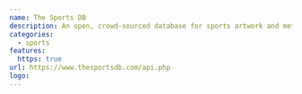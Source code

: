 ```yaml
---
name: The Sports DB
description: An open, crowd-sourced database for sports artwork and metadata!
categories:
  - sports
features:
  https: true
url: https://www.thesportsdb.com/api.php
logo:
---
```

